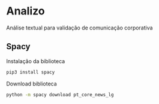 # Analizo

Análise textual para validação de comunicação corporativa

## Spacy

Instalação da biblioteca

```bash
pip3 install spacy
```

Download biblioteca 

```bash
python -m spacy download pt_core_news_lg
```